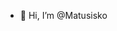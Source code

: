 - 👋 Hi, I’m @Matusisko


<!---
Matusisko/Matusisko is a ✨ special ✨ repository because its `README.md` (this file) appears on your GitHub profile.
You can click the Preview link to take a look at your changes.
--->
